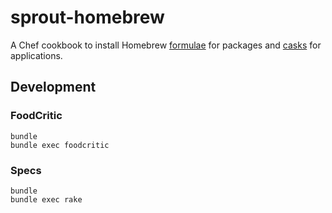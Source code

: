 # sprout-homebrew

A Chef cookbook to install Homebrew [formulae](https://github.com/mxcl/homebrew/tree/master/Library/Formula) for packages and [casks](https://github.com/phinze/homebrew-cask/blob/master/USAGE.md) for applications.

## Development

### FoodCritic

```
bundle
bundle exec foodcritic
```

### Specs

```
bundle
bundle exec rake 
```

